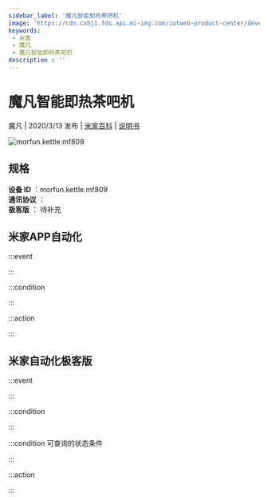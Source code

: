 ```yaml
---
sidebar_label: '魔凡智能即热茶吧机'
image: 'https://cdn.cnbj1.fds.api.mi-img.com/iotweb-product-center/developer_1574045530301DH4vM2Lo.png?GalaxyAccessKeyId=AKVGLQWBOVIRQ3XLEW&Expires=9223372036854775807&Signature=FjkbuyjxN7OdS0wi42SaiZamv/U='
keywords: 
 - 米家
 - 魔凡
 - 魔凡智能即热茶吧机
description : ''
---
```

# 魔凡智能即热茶吧机

魔凡 | 2020/3/13 发布 | [米家百科](https://home.mi.com/webapp/content/baike/product/index.html?model=morfun.kettle.mf809) | [说明书](https://home.mi.com/views/introduction.html?model=morfun.kettle.mf809&region=cn)

![morfun.kettle.mf809](https://cdn.cnbj1.fds.api.mi-img.com/iotweb-product-center/developer_1574045530301DH4vM2Lo.png?GalaxyAccessKeyId=AKVGLQWBOVIRQ3XLEW&Expires=9223372036854775807&Signature=FjkbuyjxN7OdS0wi42SaiZamv/U=)

## 规格  
> 
**设备 ID** ：morfun.kettle.mf809  
**通讯协议** ：  
**极客版**  ： 待补充 


## 米家APP自动化  

:::event  

:::

:::condition  

:::

:::action   

:::

## 米家自动化极客版  

:::event  

:::

:::condition  

:::

:::condition 可查询的状态条件  

:::

:::action  

:::

        
